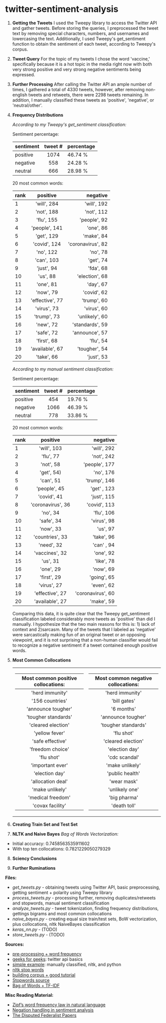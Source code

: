 # twitter-sentiment-analysis

1. **Getting the Tweets**
    I used the Tweepy library to access the Twitter API and gather tweets. Before storing the queries, I preprocessed the tweet text by removing special characters, numbers, and usernames and lowercasing the text. Additionally, I used Tweepy's get_sentiment function to obtain the sentiment of each tweet, according to Tweepy's corpus.

2. **Tweet Query**
    For the topic of my tweets I chose the word 'vaccine,' specifically because it is a hot topic in the media right now with both very strong positive and very strong negative sentiments being expressed.

3. **Further Processing**
    After calling the Twitter API an ample number of times, I gathered a total of 4330 tweets, however, after removing non-english tweets and retweets, there were 2298 tweets remaining. In addition, I manually classified these tweets as 'positive', 'negative', or 'neutral/other'.

4. **Frequency Distributions**


    *According to my Tweepy's get_sentiment classification:*

    Sentiment percentage:

    |sentiment|tweet #|percentage|
    |---------|:-----:|----------|
    |positive|1074|46.74 %|
    |negative|558|24.28 %|
    |neutral|666|28.98 %|

    20 most common words:

    | rank  | positive  | negative  |
    |-------|:---------:|----------:|
    | 1  | 'will', 284  | 'will', 192  |
    | 2 | 'not', 188  | 'not', 112  |
    | 3  |  'flu', 155 | 'people', 92  |
    |  4 |  'people', 141 | 'one', 86  |
    |  5 | 'get', 129  | 'make', 84  |
    |  6 | 'covid', 124 | 'coronavirus', 82 |
    | 7  | 'no', 122 | 'no', 78 |
    | 8  |  'can', 103 | 'get', 74 |
    |  9 | 'just', 94  | 'fda', 68 |
    | 10 | 'us', 88 | 'election', 68  |
    | 11  | 'one', 81  | 'day', 67 |
    | 12  | 'now', 79  |  'covid', 62 |
    |  13 | 'effective', 77 |'trump', 60  |
    |  14 | 'virus', 73 | 'virus', 60 |
    | 15  | 'trump', 73  | 'unlikely', 60  |
    |  16 |  'new', 72 | 'standards', 59  |
    | 17  |  'safe', 72 |  'announce', 57 |
    |  18 | 'first', 68  | 'flu', 54  |
    |  19 | 'available', 67 | 'tougher', 54  |
    | 20  | 'take', 66 | 'just', 53  |


    *According to my manual sentiment classification:*

    Sentiment percentage:

    |sentiment|tweet #|percentage|
    |---------|:-----:|----------|
    |positive|454|19.76 %|
    |negative|1066|46.39 %|
    |neutral|778|33.86 %|

    20 most common words:

    | rank  | positive  | negative  |
    |---|:---:|---:|
    | 1  | 'will', 103  |  'will', 292 |
    | 2 |  'flu', 77 |  'not', 242 |
    | 3  |  'not', 58 | 'people', 177  |
    |  4 | 'get', 54)  | 'no', 176  |
    |  5 |  'can', 51 |  'trump', 146 |
    |  6 | 'people', 45  | 'get' , 123  |
    | 7  | 'covid', 41  | 'just', 115  |
    | 8  | 'coronavirus', 36  | 'covid', 113  |
    |  9 |  'no', 34 | 'flu', 106  |
    | 10 | 'safe', 34  |  'virus', 98 |
    | 11  | 'now', 33  | 'us', 97  |
    | 12  | 'countries', 33  |  'take', 96 |
    |  13 | 'need', 32  |  'can' , 94 |
    |  14 | 'vaccines', 32  | 'one', 92  |
    | 15  | 'us', 31  | 'like', 78  |
    |  16 |  'one', 29 | 'now', 69  |
    | 17  |  'first', 29 | 'going', 65  |
    |  18 | 'virus', 27  |  'even', 62 |
    |  19 | 'effective', 27  | 'coronavirus', 60  |
    | 20  |  'available', 27 | 'make', 59  |

    Comparing this data, it is quite clear that the Tweepy get_sentiment classification labeled considerably more tweets as 'positive' than did I manually. I hypothesize that the two main reasons for this is: 1) lack of context and 2)sarcasm. Many of the tweets that I labeled as 'negative' were sarcastically making fun of an original tweet or an opposing viewpoint, and it is not surprising that a non-human classifier would fail to recognize a negative sentiment if a tweet contained enough positive words.

5. **Most Common Collocations**

    <table>

    <tr><td>

    | Most common positive collocations:|
    |:---:|
    |'herd immunity'|
    |'156 countries'|
    |'announce tougher'|
    |'tougher standards'|
    |'cleared election'|
    |'yellow fever'|
    |'safe effective'|
    |'freedom choice'|
    |'flu shot'|
    |'important ever'|
    |'election day'|
    |'allocation deal'|
    |'make unlikely'|
    |'medical freedom'|
    |'covax facility'|

    </td><td>

    | Most common negative collocations:  |
    |:---:|
    |'herd immunity'|
    |'bill gates'|
    |'6 months'|
    |'announce tougher'|
    |'tougher standards'|
    |'flu shot'|
    |'cleared election'|
    |'election day'|
    |'cdc scandal'|
    |'make unlikely'|
    |'public health'|
    |'wear mask'|
    |'unlikely one'|
    |'big pharma'|
    |'death toll'|

    </td></tr> </table>

6. **Creating Train Set and Test Set**

7. **NLTK and Naive Bayes**
   *Bag of Words Vectorization:*
- Initial accuracy:                   0.7458563535911602
- With top ten collocations:          0.7821229050279329

8. **Sciency Conclusions**

9. **Further Ruminations**


**Files:**
- *get_tweets.py*      - obtaining tweets using Twitter API, basic preprocessing, getting sentiment + polarity using Tweepy library
- *process_tweets.py*  - processing further, removing duplicates/retweets and stopwords, manual sentiment classification
- *analyze_tweets.py*  - tweet tokenization, finding frequency distributions, gettings bigrams and most common collocations
- *naive_bayes.py*     - creating equal size train/test sets, BoW vectorization, plus collocations, nltk NaiveBayes classification
- *keras_nn.py*        - (TODO)
- *store_tweets.py*    - (TODO)


**Sources:**
- [pre-processing + word frequency](https://towardsdatascience.com/keras-challenges-the-avengers-541346acb804)
- [geeks for geeks](https://www.geeksforgeeks.org/twitter-sentiment-analysis-using-python/): twitter api basics
- [simple example](https://www.laurentluce.com/posts/twitter-sentiment-analysis-using-python-and-nltk/ ): manually classified, nltk, and python
- [nltk stop words](https://www.geeksforgeeks.org/removing-stop-words-nltk-python/)
- [building corpus + good tutorial](https://towardsdatascience.com/creating-the-twitter-sentiment-analysis-program-in-python-with-naive-bayes-classification-672e5589a7ed)
- [Stopwords source](https://www.ranks.nl/stopwords)
- [Bag of Words + TF-IDF](https://towardsdatascience.com/selenium-tweepy-to-scrap-tweets-from-tweeter-and-analysing-sentiments-1804db3478ac)


**Misc Reading Material:**
- [Zipf’s word frequency law in natural language](https://dwulff.github.io/_Naturallanguage/Literature/ZipfLaw2.pdf)
- [Negation handling in sentiment analysis](http://www.jcomputers.us/vol12/jcp1205-11.pdf)
- [The Disputed Federalist Papers](http://pages.cs.wisc.edu/~gfung/federalist.pdf)
